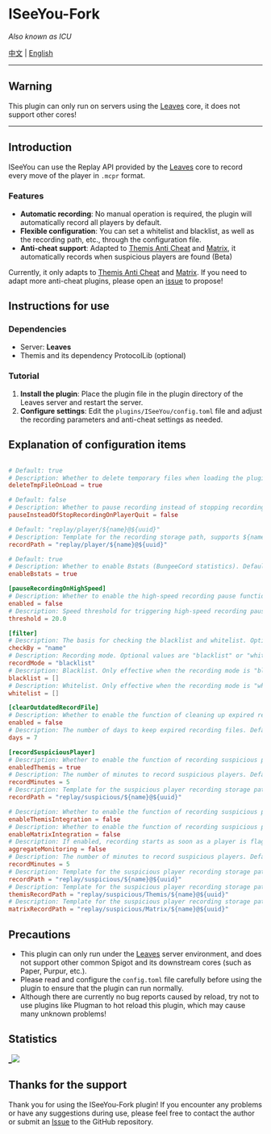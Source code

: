 # ISeeYou-Fork

_Also known as ICU_

[中文](README_CN.md) | [English](README.MD)

---

## Warning

This plugin can only run on servers using the [Leaves](https://leavesmc.org/) core, it does not support other cores!

---

## Introduction

ISeeYou can use the Replay API provided by the [Leaves](https://leavesmc.org/) core to record every move of the player in `.mcpr` format.

### Features

- **Automatic recording**: No manual operation is required, the plugin will automatically record all players by default.
- **Flexible configuration**: You can set a whitelist and blacklist, as well as the recording path, etc., through the configuration file.
- **Anti-cheat support**: Adapted to [Themis Anti Cheat](https://www.spigotmc.org/resources/themis-anti-cheat-1-17-1-20-bedrock-support-paper-compatibility-free-optimized.90766/) and [Matrix](https://matrix.rip/), it automatically records when suspicious players are found (Beta)

Currently, it only adapts to [Themis Anti Cheat](https://www.spigotmc.org/resources/themis-anti-cheat-1-17-1-20-bedrock-support-paper-compatibility-free-optimized.90766/) and [Matrix](https://matrix.rip/). If you need to adapt more anti-cheat plugins, please open an [issue](https://github.com/Xavier-MC/ISeeYou/issues) to propose!

## Instructions for use

### Dependencies

- Server: **Leaves**
- Themis and its dependency ProtocolLib (optional)

### Tutorial

1. **Install the plugin**: Place the plugin file in the plugin directory of the Leaves server and restart the server.
2. **Configure settings**: Edit the `plugins/ISeeYou/config.toml` file and adjust the recording parameters and anti-cheat settings as needed.

## Explanation of configuration items

```toml

# Default: true
# Description: Whether to delete temporary files when loading the plugin. Default is true.
deleteTmpFileOnLoad = true

# Default: false
# Description: Whether to pause recording instead of stopping recording when the player quits the game. Default is false.
pauseInsteadOfStopRecordingOnPlayerQuit = false

# Default: "replay/player/${name}@${uuid}"
# Description: Template for the recording storage path, supports ${name} and ${uuid} variables.
recordPath = "replay/player/${name}@${uuid}"

# Default: true
# Description: Whether to enable Bstats (BungeeCord statistics). Default is false.
enableBstats = true

[pauseRecordingOnHighSpeed]
# Description: Whether to enable the high-speed recording pause function. This function pauses recording when the player moves at high speed. Default is false.
enabled = false
# Description: Speed threshold for triggering high-speed recording pause. Default is 20.00.
threshold = 20.0

[filter]
# Description: The basis for checking the blacklist and whitelist. Optional values are "name" or "uuid". Default is "name", which means the player's names are filled in the blacklist and whitelist below.
checkBy = "name"
# Description: Recording mode. Optional values are "blacklist" or "whitelist". Default is "blacklist".
recordMode = "blacklist"
# Description: Blacklist. Only effective when the recording mode is "blacklist".
blacklist = []
# Description: Whitelist. Only effective when the recording mode is "whitelist".
whitelist = []

[clearOutdatedRecordFile]
# Description: Whether to enable the function of cleaning up expired recording files. Default is false.
enabled = false
# Description: The number of days to keep expired recording files. Default is 7 days.
days = 7

[recordSuspiciousPlayer]
# Description: Whether to enable the function of recording suspicious players (Themis). Default is true (it's ineffective if Themis isn't installed).
enabledThemis = true
# Description: The number of minutes to record suspicious players. Default is 5 minutes.
recordMinutes = 5
# Description: Template for the suspicious player recording storage path, supports ${name} and ${uuid} variables. Default is "replay/suspicious/${name}@${uuid}".
recordPath = "replay/suspicious/${name}@${uuid}"

# Description: Whether to enable the function of recording suspicious players (Themis). Default is true (it's ineffective if Themis isn't installed).
enableThemisIntegration = false
# Description: Whether to enable the function of recording suspicious players (Matrix). Default is true (it's ineffective if Themis isn't installed).
enableMatrixIntegration = false
# Description: If enabled, recording starts as soon as a player is flagged by any anti-cheat system, and it won't duplicate recordings. If disabled, mixed flags may cause duplicate recordings.
aggregateMonitoring = false
# Description: The number of minutes to record suspicious players. Default is 5 minutes.
recordMinutes = 5
# Description: Template for the suspicious player recording storage path, supports ${name} and ${uuid} variables. Only meaningful if aggregateMonitoring = false.
recordPath = "replay/suspicious/${name}@${uuid}"
# Description: Template for the suspicious player recording storage path, supports ${name} and ${uuid} variables. Only meaningful if aggregateMonitoring = true.
themisRecordPath = "replay/suspicious/Themis/${name}@${uuid}"
# Description: Template for the suspicious player recording storage path, supports ${name} and ${uuid} variables. Only meaningful if aggregateMonitoring = true.
matrixRecordPath = "replay/suspicious/Matrix/${name}@${uuid}"

```

## Precautions

- This plugin can only run under the [Leaves](https://leavesmc.top/) server environment, and does not support other common Spigot and its downstream cores (such as Paper, Purpur, etc.).
- Please read and configure the `config.toml` file carefully before using the plugin to ensure that the plugin can run normally.
- Although there are currently no bug reports caused by reload, try not to use plugins like Plugman to hot reload this plugin, which may cause many unknown problems!

## Statistics
[_![](https://bstats.org/signatures/bukkit/ISeeYou-Fork.svg)](https://bstats.org/plugin/bukkit/ISeeYou-Fork/21068)

## Thanks for the support

Thank you for using the ISeeYou-Fork plugin! If you encounter any problems or have any suggestions during use, please feel free to contact the author or submit an [Issue](https://github.com/Xavier-MC/ISeeYou/issues) to the GitHub repository.
